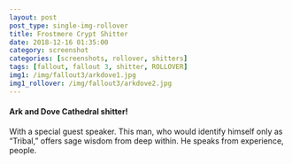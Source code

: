 ```yaml
---
layout: post
post_type: single-img-rollover
title: Frostmere Crypt Shitter
date: 2018-12-16 01:35:00
category: screenshot
categories: [screenshots, rollover, shitters]
tags: [fallout, fallout 3, shitter, ROLLOVER]
img1: /img/fallout3/arkdove1.jpg
img1_rollover: /img/fallout3/arkdove2.jpg
---
```

#### Ark and Dove Cathedral shitter!

 With a special guest speaker. This man, who would identify himself only as “Tribal,” offers sage wisdom from deep within. He speaks from experience, people.
 
